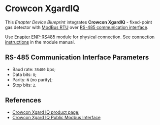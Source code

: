 # Crowcon XgardIQ

This _Enapter Device Blueprint_ integrates **Crowcon XgardIQ** - fixed-point gas detector with [ModBus RTU](https://developers.enapter.com/docs/reference/ucm/modbus) over [RS-485 communication interface](https://developers.enapter.com/docs/reference/ucm/rs485).

Use [Enapter ENP-RS485](https://handbook.enapter.com/modules/ENP-RS485/ENP-RS485.html) module for physical connection. See [connection instructions](https://handbook.enapter.com/modules/ENP-RS485/ENP-RS485.html#connection-example) in the module manual.

## RS-485 Communication Interface Parameters

- Baud rate: `38400` bps;
- Data bits: `8`;
- Parity: `N` (no parity);
- Stop bits: `2`.

## References

- [Crowcon Xgard IQ product page](https://www.crowcon.com/products/fixed-detectors/crowcon-xgardiq/#description);
- [Crowcon Xgard IQ Public Modbus Interface](https://www.crowcon.com/wp-content/uploads/2018/11/Xgard-IQ-Modbus-Field-Device-Specification.pdf)
